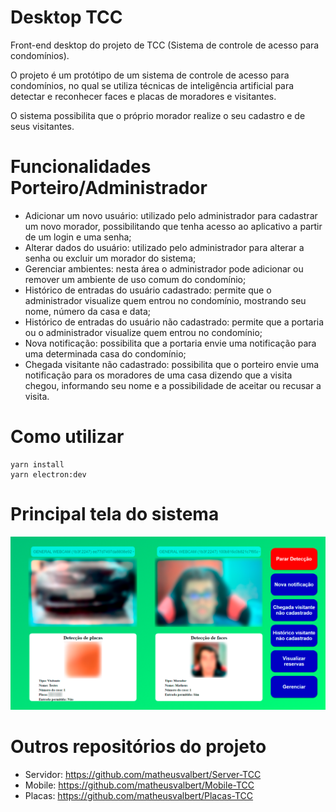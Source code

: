 # Desktop TCC

Front-end desktop do projeto de TCC (Sistema de controle de acesso para condomínios).

O projeto é um protótipo de um sistema de controle de acesso para condomínios, no qual se utiliza técnicas de inteligência artificial para detectar e reconhecer faces e placas de moradores e visitantes.

O sistema possibilita que o próprio morador realize o seu cadastro e de seus visitantes.

# Funcionalidades Porteiro/Administrador

- Adicionar um novo usuário: utilizado pelo administrador para cadastrar um novo morador, possibilitando que tenha acesso ao aplicativo a partir de um login e uma senha;
- Alterar dados do usuário: utilizado pelo administrador para alterar a senha ou excluir um morador do sistema;
- Gerenciar ambientes: nesta área o administrador pode adicionar ou remover um ambiente de uso comum do condomínio;
- Histórico de entradas do usuário cadastrado: permite que o administrador visualize quem entrou no condomínio, mostrando seu nome, número da casa e data;
- Histórico de entradas do usuário não cadastrado: permite que a portaria ou o administrador visualize quem entrou no condomínio;
- Nova notificação: possibilita que a portaria envie uma notificação para uma determinada casa do condomínio;
- Chegada visitante não cadastrado: possibilita que o porteiro envie uma notificação para os moradores de uma casa dizendo que a visita chegou, informando seu nome e a possibilidade de aceitar ou recusar a visita.

# Como utilizar
```
yarn install
yarn electron:dev
```
# Principal tela do sistema

<p align="center">
  <img src="https://github.com/matheusvalbert/Desktop-TCC/blob/master/tela.png" />
</p>

# Outros repositórios do projeto

- Servidor: https://github.com/matheusvalbert/Server-TCC
- Mobile: https://github.com/matheusvalbert/Mobile-TCC
- Placas: https://github.com/matheusvalbert/Placas-TCC
